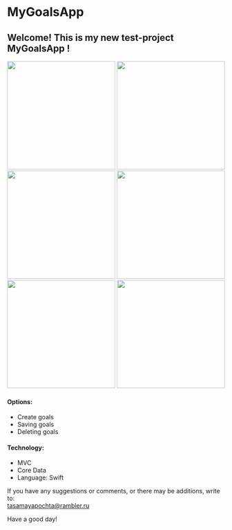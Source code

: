 # MyGoalsApp

## Welcome! This is my new test-project MyGoalsApp !

<img src="https://user-images.githubusercontent.com/95617906/229352075-c818d547-060e-461b-b046-d4e42d7e5de1.gif" width="250" /> <img src="https://user-images.githubusercontent.com/95617906/229352185-e7c3afa9-f70d-41c6-a76b-f2f1a96d5c89.jpg" width="250" /> <img src="https://user-images.githubusercontent.com/95617906/229352233-b7510148-c037-4c72-9251-aac443c84ee0.mp4" width="250" /> <img src="https://user-images.githubusercontent.com/95617906/229352288-f8d7d17e-b7da-427c-8216-5c45388c490a.jpg" width="250" /> <img src="https://user-images.githubusercontent.com/95617906/229352428-eaa8d078-c3a6-49db-b854-050f7547db57.gif" width="250" /> <img src="https://user-images.githubusercontent.com/95617906/229352481-9a9b284f-3711-4bc7-b4a7-060811cbf643.jpg" width="250" />

#### Options:

* Create goals
* Saving goals
* Deleting goals

#### Technology:
* MVC
* Core Data
* Language: Swift

If you have any suggestions or comments, or there may be additions, write to:  
tasamayapochta@rambler.ru

Have a good day!



